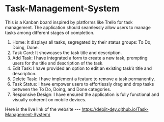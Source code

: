 # Task-Management-System
This is a Kanban board inspired by platforms like Trello for task management. The application should seamlessly allow users to manage tasks among different stages of completion.
1. Home: It displays all tasks, segregated by their status groups: To Do, Doing, Done.
2. Task Card: It showcases the task title and description.
3. Add Task: I have integrated a form to create a new task, prompting users for the title and
description of the task.
4. Edit Task: I have provided an option to edit an existing task’s title and description.
5. Delete Task: I have implement a feature to remove a task permanently.
6. Task Status: I have empower users to effortlessly drag and drop tasks between the To Do,
Doing, and Done categories.
7. Responsive Design: I have ensured the application is fully functional and visually coherent on
mobile devices.

Here is the live link of the website --- https://debjit-dey.github.io/Task-Management-System/
